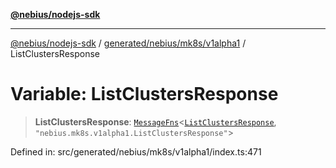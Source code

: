 [**@nebius/nodejs-sdk**](../../../../../README.md)

---

[@nebius/nodejs-sdk](../../../../../README.md) / [generated/nebius/mk8s/v1alpha1](../README.md) / ListClustersResponse

# Variable: ListClustersResponse

> **ListClustersResponse**: [`MessageFns`](../../../../../runtime/protos/core/interfaces/MessageFns.md)\<[`ListClustersResponse`](../interfaces/ListClustersResponse.md), `"nebius.mk8s.v1alpha1.ListClustersResponse"`\>

Defined in: src/generated/nebius/mk8s/v1alpha1/index.ts:471
